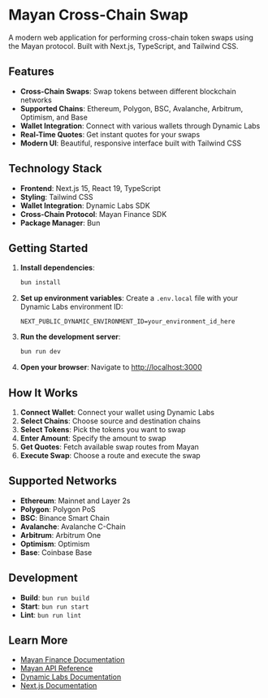 # Mayan Cross-Chain Swap

A modern web application for performing cross-chain token swaps using the Mayan protocol. Built with Next.js, TypeScript, and Tailwind CSS.

## Features

- **Cross-Chain Swaps**: Swap tokens between different blockchain networks
- **Supported Chains**: Ethereum, Polygon, BSC, Avalanche, Arbitrum, Optimism, and Base
- **Wallet Integration**: Connect with various wallets through Dynamic Labs
- **Real-Time Quotes**: Get instant quotes for your swaps
- **Modern UI**: Beautiful, responsive interface built with Tailwind CSS

## Technology Stack

- **Frontend**: Next.js 15, React 19, TypeScript
- **Styling**: Tailwind CSS
- **Wallet Integration**: Dynamic Labs SDK
- **Cross-Chain Protocol**: Mayan Finance SDK
- **Package Manager**: Bun

## Getting Started

1. **Install dependencies**:

   ```bash
   bun install
   ```

2. **Set up environment variables**:
   Create a `.env.local` file with your Dynamic Labs environment ID:

   ```env
   NEXT_PUBLIC_DYNAMIC_ENVIRONMENT_ID=your_environment_id_here
   ```

3. **Run the development server**:

   ```bash
   bun run dev
   ```

4. **Open your browser**:
   Navigate to [http://localhost:3000](http://localhost:3000)

## How It Works

1. **Connect Wallet**: Connect your wallet using Dynamic Labs
2. **Select Chains**: Choose source and destination chains
3. **Select Tokens**: Pick the tokens you want to swap
4. **Enter Amount**: Specify the amount to swap
5. **Get Quotes**: Fetch available swap routes from Mayan
6. **Execute Swap**: Choose a route and execute the swap

## Supported Networks

- **Ethereum**: Mainnet and Layer 2s
- **Polygon**: Polygon PoS
- **BSC**: Binance Smart Chain
- **Avalanche**: Avalanche C-Chain
- **Arbitrum**: Arbitrum One
- **Optimism**: Optimism
- **Base**: Coinbase Base

## Development

- **Build**: `bun run build`
- **Start**: `bun run start`
- **Lint**: `bun run lint`

## Learn More

- [Mayan Finance Documentation](https://docs.mayan.finance/)
- [Mayan API Reference](https://price-api.mayan.finance/swagger/)
- [Dynamic Labs Documentation](https://docs.dynamic.xyz/)
- [Next.js Documentation](https://nextjs.org/docs)
